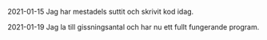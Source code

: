 2021-01-15 Jag har mestadels suttit och skrivit kod idag.

2021-01-19 Jag la till gissningsantal och har nu ett fullt fungerande program.